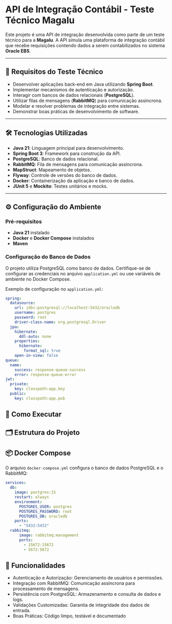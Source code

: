 # API de Integração Contábil - Teste Técnico Magalu

Este projeto é uma API de integração desenvolvida como parte de um teste técnico para a **Magalu**. A API simula uma plataforma de integração contábil que recebe requisições contendo dados a serem contabilizados no sistema **Oracle EBS**.

---

## 📝 Requisitos do Teste Técnico

- Desenvolver aplicações back-end em Java utilizando **Spring Boot**.
- Implementar mecanismos de autenticação e autorização.
- Interagir com bancos de dados relacionais (**PostgreSQL**).
- Utilizar filas de mensagens (**RabbitMQ**) para comunicação assíncrona.
- Modelar e resolver problemas de integração entre sistemas.
- Demonstrar boas práticas de desenvolvimento de software.

---

## 🛠️ Tecnologias Utilizadas

- **Java 21**: Linguagem principal para desenvolvimento.
- **Spring Boot 3**: Framework para construção da API.
- **PostgreSQL**: Banco de dados relacional.
- **RabbitMQ**: Fila de mensagens para comunicação assíncrona.
- **MapStruct**: Mapeamento de objetos.
- **Flyway**: Controle de versões do banco de dados.
- **Docker**: Containerização da aplicação e banco de dados.
- **JUnit 5** e **Mockito**: Testes unitários e mocks.

---

## ⚙️ Configuração do Ambiente

### Pré-requisitos

- **Java 21** instalado
- **Docker** e **Docker Compose** instalados
- **Maven**

### Configuração do Banco de Dados

O projeto utiliza PostgreSQL como banco de dados. Certifique-se de configurar as credenciais no arquivo `application.yml` ou use variáveis de ambiente no Docker Compose.

Exemplo de configuração no `application.yml`:

```yaml
spring:
  datasource:
    url: jdbc:postgresql://localhost:5432/oracledb
    username: postgres
    password: root
    driver-class-name: org.postgresql.Driver
  jpa:
    hibernate:
      ddl-auto: none
    properties:
      hibernate:
        format_sql: true
    open-in-view: false
queue:
  name:
    success: response-queue-success
    error: response-queue-error
jwt:
  private:
    key: classpath:app.key
  public:
    key: classpath:app.pub
```
## 🚀 Como Executar


## 🗂️ Estrutura do Projeto


## 📦 Docker Compose

O arquivo `docker-compose.yml` configura o banco de dados PostgreSQL e o RabbitMQ:

```yaml
services:
  db:
    image: postgres:15
    restart: always
    environment:
      POSTGRES_USER: postgres
      POSTGRES_PASSWORD: root
      POSTGRES_DB: oracledb
    ports:
      - "5432:5432"
  rabbitmq:
      image: rabbitmq:management
      ports:
        - 15672:15672
        - 5672:5672
```

## 🌟 Funcionalidades
- Autenticação e Autorização: Gerenciamento de usuários e permissões.
- Integração com RabbitMQ: Comunicação assíncrona para processamento de mensagens.
- Persistência com PostgreSQL: Armazenamento e consulta de dados e logs.
- Validações Customizadas: Garantia de integridade dos dados de entrada.
- Boas Práticas: Código limpo, testável e documentado
